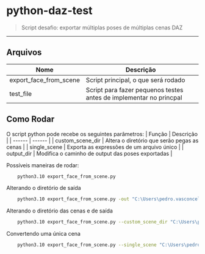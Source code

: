 # python-daz-test
> Script desafio: exportar múltiplas poses de múltiplas cenas DAZ
---
## Arquivos
| Nome | Descrição |
| ------ | ------ |
| export_face_from_scene | Script principal, o que será rodado |
| test_file | Script para fazer pequenos testes antes de implementar no princpal |

## Como Rodar
O script python pode recebe os seguintes parâmetros:
| Função | Descrição |
| ------ | ------ |
| custom_scene_dir | Altera o diretório que serão pegas as cenas |
| single_scene | Exporta as expressões de um arquivo único |
| output_dir | Modifica o caminho de output das poses exportadas |

Possíveis maneiras de rodar:
```sh
    python3.10 export_face_from_scene.py
```

Alterando o diretório de saída
```sh
    python3.10 export_face_from_scene.py -out "C:\Users\pedro.vasconcelos\Documents"
```

Alterando o diretório das cenas e de saída
```sh
    python3.10 export_face_from_scene.py --custom_scene_dir "C:\Users\pedro.vasconcelos\Documents\DAZ 3D\Studio\My Library\Scenes" -out "C:\Users\pedro.vasconcelos\Documents"
```

Convertendo uma única cena
```sh
    python3.10 export_face_from_scene.py --single_scene "C:\Users\pedro.vasconcelos\Documents\DAZ 3D\Studio\My Library\Scenes\boca_aberta_1.duf"
```
